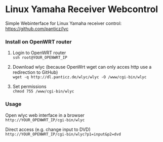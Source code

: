 Linux Yamaha Receiver Webcontrol
====

Simple Webinterface for Linux Yamaha receiver control: https://github.com/panticz/lyc


### Install on OpenWRT router
1. Login to OpenWRT router  
`ssh root@YOUR_OPENWRT_IP`

2. Download wlyc (because OpenWrt wget can only acces http use a redirection to GitHub)  
`wget -q http://dl.panticz.de/wlyc/wlyc -O /www/cgi-bin/wlyc`

3. Set permissions  
`chmod 755 /www/cgi-bin/wlyc`


### Usage
Open wlyc web interface in a browser  
`http://YOUR_OPENWRT_IP/cgi-bin/wlyc`  

Direct access (e.g. change input to DVD)  
`http://YOUR_OPENWRT_IP/cgi-bin/wlyc?p1=input&p2=dvd`
